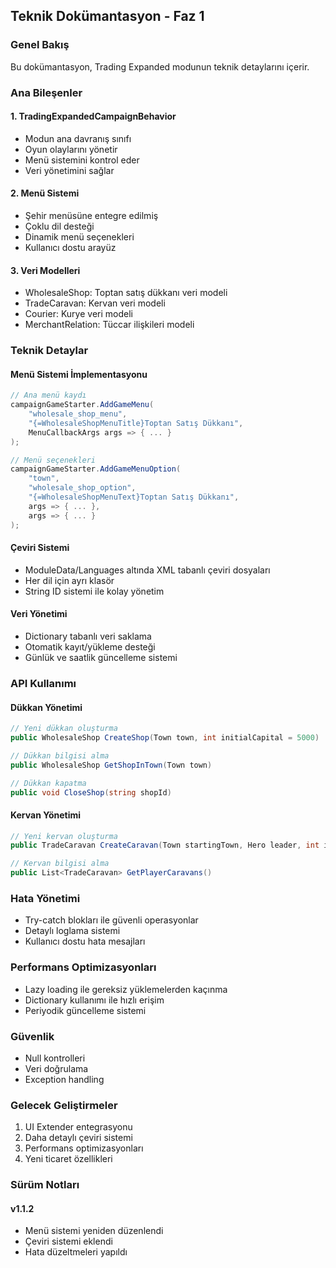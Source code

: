 ## Teknik Dokümantasyon - Faz 1

### Genel Bakış
Bu dokümantasyon, Trading Expanded modunun teknik detaylarını içerir.

### Ana Bileşenler

#### 1. TradingExpandedCampaignBehavior
- Modun ana davranış sınıfı
- Oyun olaylarını yönetir
- Menü sistemini kontrol eder
- Veri yönetimini sağlar

#### 2. Menü Sistemi
- Şehir menüsüne entegre edilmiş
- Çoklu dil desteği
- Dinamik menü seçenekleri
- Kullanıcı dostu arayüz

#### 3. Veri Modelleri
- WholesaleShop: Toptan satış dükkanı veri modeli
- TradeCaravan: Kervan veri modeli
- Courier: Kurye veri modeli
- MerchantRelation: Tüccar ilişkileri modeli

### Teknik Detaylar

#### Menü Sistemi İmplementasyonu
```csharp
// Ana menü kaydı
campaignGameStarter.AddGameMenu(
    "wholesale_shop_menu",
    "{=WholesaleShopMenuTitle}Toptan Satış Dükkanı",
    MenuCallbackArgs args => { ... }
);

// Menü seçenekleri
campaignGameStarter.AddGameMenuOption(
    "town",
    "wholesale_shop_option",
    "{=WholesaleShopMenuText}Toptan Satış Dükkanı",
    args => { ... },
    args => { ... }
);
```

#### Çeviri Sistemi
- ModuleData/Languages altında XML tabanlı çeviri dosyaları
- Her dil için ayrı klasör
- String ID sistemi ile kolay yönetim

#### Veri Yönetimi
- Dictionary tabanlı veri saklama
- Otomatik kayıt/yükleme desteği
- Günlük ve saatlik güncelleme sistemi

### API Kullanımı

#### Dükkan Yönetimi
```csharp
// Yeni dükkan oluşturma
public WholesaleShop CreateShop(Town town, int initialCapital = 5000)

// Dükkan bilgisi alma
public WholesaleShop GetShopInTown(Town town)

// Dükkan kapatma
public void CloseShop(string shopId)
```

#### Kervan Yönetimi
```csharp
// Yeni kervan oluşturma
public TradeCaravan CreateCaravan(Town startingTown, Hero leader, int initialCapital)

// Kervan bilgisi alma
public List<TradeCaravan> GetPlayerCaravans()
```

### Hata Yönetimi
- Try-catch blokları ile güvenli operasyonlar
- Detaylı loglama sistemi
- Kullanıcı dostu hata mesajları

### Performans Optimizasyonları
- Lazy loading ile gereksiz yüklemelerden kaçınma
- Dictionary kullanımı ile hızlı erişim
- Periyodik güncelleme sistemi

### Güvenlik
- Null kontrolleri
- Veri doğrulama
- Exception handling

### Gelecek Geliştirmeler
1. UI Extender entegrasyonu
2. Daha detaylı çeviri sistemi
3. Performans optimizasyonları
4. Yeni ticaret özellikleri

### Sürüm Notları
#### v1.1.2
- Menü sistemi yeniden düzenlendi
- Çeviri sistemi eklendi
- Hata düzeltmeleri yapıldı 